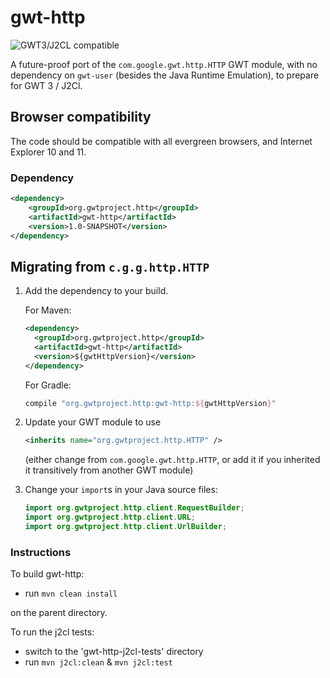 # gwt-http
![GWT3/J2CL compatible](https://img.shields.io/badge/GWT3/J2CL-compatible-brightgreen.svg)

A future-proof port of the `com.google.gwt.http.HTTP` GWT module,
with no dependency on `gwt-user` (besides the Java Runtime Emulation),
to prepare for GWT 3 / J2Cl.

##  Browser compatibility

The code should be compatible with all evergreen browsers,
and Internet Explorer 10 and 11.

### Dependency

```xml
<dependency>
    <groupId>org.gwtproject.http</groupId>
    <artifactId>gwt-http</artifactId>
    <version>1.0-SNAPSHOT</version>
</dependency>
```

##  Migrating from `c.g.g.http.HTTP`

1. Add the dependency to your build.

   For Maven:

   ```xml
   <dependency>
     <groupId>org.gwtproject.http</groupId>
     <artifactId>gwt-http</artifactId>
     <version>${gwtHttpVersion}</version>
   </dependency>
   ```

   For Gradle:

   ```gradle
   compile "org.gwtproject.http:gwt-http:${gwtHttpVersion}"
   ```

2. Update your GWT module to use

   ```xml
   <inherits name="org.gwtproject.http.HTTP" />
   ```

   (either change from `com.google.gwt.http.HTTP`,
   or add it if you inherited it transitively from another GWT module)

3. Change your `import`s in your Java source files:

   ```java
   import org.gwtproject.http.client.RequestBuilder;
   import org.gwtproject.http.client.URL;
   import org.gwtproject.http.client.UrlBuilder;
   ```


### Instructions
To build gwt-http:

* run `mvn clean install`

on the parent directory.

To run the j2cl tests:

* switch to the 'gwt-http-j2cl-tests' directory
* run `mvn j2cl:clean` & `mvn j2cl:test`

